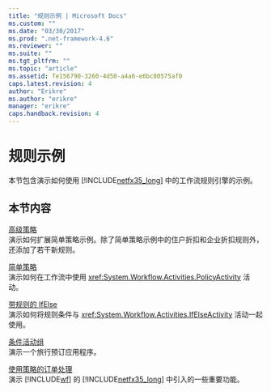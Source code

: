 ```yaml
---
title: "规则示例 | Microsoft Docs"
ms.custom: ""
ms.date: "03/30/2017"
ms.prod: ".net-framework-4.6"
ms.reviewer: ""
ms.suite: ""
ms.tgt_pltfrm: ""
ms.topic: "article"
ms.assetid: fe156790-3260-4d50-a4a6-e6bc80575af0
caps.latest.revision: 4
author: "Erikre"
ms.author: "erikre"
manager: "erikre"
caps.handback.revision: 4
---
```

# 规则示例
本节包含演示如何使用 [!INCLUDE[netfx35_long](../../../../includes/netfx35-long-md.md)] 中的工作流规则引擎的示例。  
  
## 本节内容  
 [高级策略](../../../../docs/framework/windows-workflow-foundation/samples/advanced-policy.md)  
 演示如何扩展简单策略示例。除了简单策略示例中的住户折扣和企业折扣规则外，还添加了若干新规则。  
  
 [简单策略](../../../../docs/framework/windows-workflow-foundation/samples/simple-policy.md)  
 演示如何在工作流中使用 <xref:System.Workflow.Activities.PolicyActivity> 活动。  
  
 [带规则的 IfElse](../../../../docs/framework/windows-workflow-foundation/samples/ifelse-with-rules.md)  
 演示如何将规则条件与 <xref:System.Workflow.Activities.IfElseActivity> 活动一起使用。  
  
 [条件活动组](../../../../docs/framework/windows-workflow-foundation/samples/conditioned-activity-group.md)  
 演示一个旅行预订应用程序。  
  
 [使用策略的订单处理](../../../../docs/framework/windows-workflow-foundation/samples/order-processing-with-policy.md)  
 演示 [!INCLUDE[wf](../../../../includes/wf-md.md)] 的 [!INCLUDE[netfx35_long](../../../../includes/netfx35-long-md.md)] 中引入的一些重要功能。